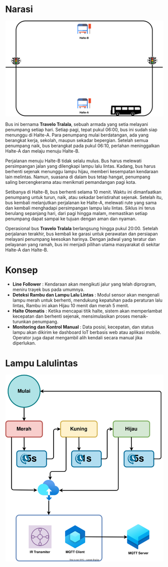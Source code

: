# Narasi

![Line](./sketch.svg)

Bus ini bernama **Travelo Tralala**, sebuah armada yang setia melayani penumpang setiap hari. Setiap pagi, tepat pukul 06:00, bus ini sudah siap menunggu di Halte-A. Para penumpang mulai berdatangan, ada yang berangkat kerja, sekolah, maupun sekadar bepergian. Setelah semua penumpang naik, bus berangkat pada pukul 06:10, perlahan meninggalkan Halte-A dan melaju menuju Halte-B.

Perjalanan menuju Halte-B tidak selalu mulus. Bus harus melewati persimpangan jalan yang dilengkapi lampu lalu lintas. Kadang, bus harus berhenti sejenak menunggu lampu hijau, memberi kesempatan kendaraan lain melintas. Namun, suasana di dalam bus tetap hangat, penumpang saling bercengkerama atau menikmati pemandangan pagi kota.

Setibanya di Halte-B, bus berhenti selama 10 menit. Waktu ini dimanfaatkan penumpang untuk turun, naik, atau sekadar beristirahat sejenak. Setelah itu, bus kembali melanjutkan perjalanan ke Halte-A, melewati rute yang sama dan kembali menghadapi persimpangan lampu lalu lintas. Siklus ini terus berulang sepanjang hari, dari pagi hingga malam, memastikan setiap penumpang dapat sampai ke tujuan dengan aman dan nyaman.

Operasional bus **Travelo Tralala** berlangsung hingga pukul 20:00. Setelah perjalanan terakhir, bus kembali ke garasi untuk perawatan dan persiapan melayani penumpang keesokan harinya. Dengan jadwal yang teratur dan pelayanan yang ramah, bus ini menjadi pilihan utama masyarakat di sekitar Halte-A dan Halte-B.

# Konsep

* **Line Follower** : Kendaraan akan mengikuti jalur yang telah diprogram, meniru trayek bus pada umumnya.
* **Deteksi Rambu dan Lampu Lalu Lintas** : Modul sensor akan mengenali lampu merah untuk berhenti, mendukung kepatuhan pada peraturan lalu lintas, Rambu ini akan Hijau 10 menit dan merah 5 menit.
* **Halte Otomatis** : Ketika mencapai titik halte, sistem akan memperlambat kecepatan dan berhenti sejenak, mensimulasikan proses menaik-turunkan penumpang.
* **Monitoring dan Kontrol Manual** : Data posisi, kecepatan, dan status lampu akan dikirim ke dashboard IoT berbasis web atau aplikasi mobile. Operator juga dapat mengambil alih kendali secara manual jika diperlukan.

# Lampu Lalulintas

![Line](./lampu-3.svg)
